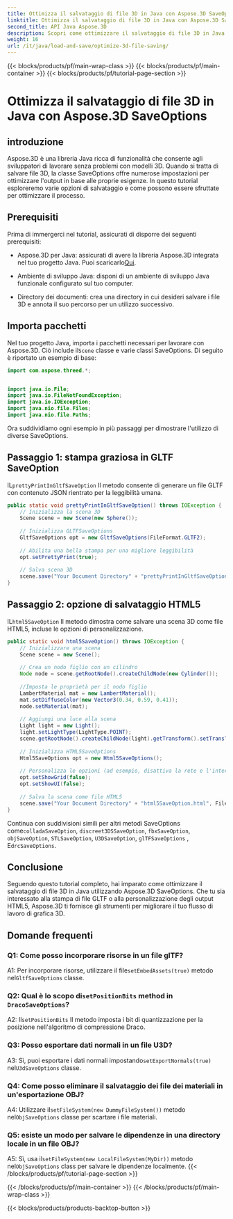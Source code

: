 ```yaml
---
title: Ottimizza il salvataggio di file 3D in Java con Aspose.3D SaveOptions
linktitle: Ottimizza il salvataggio di file 3D in Java con Aspose.3D SaveOptions
second_title: API Java Aspose.3D
description: Scopri come ottimizzare il salvataggio di file 3D in Java con Aspose.3D SaveOptions. Migliora le prestazioni e personalizza gli output senza sforzo.
weight: 16
url: /it/java/load-and-save/optimize-3d-file-saving/
---
```


{{< blocks/products/pf/main-wrap-class >}}
{{< blocks/products/pf/main-container >}}
{{< blocks/products/pf/tutorial-page-section >}}

# Ottimizza il salvataggio di file 3D in Java con Aspose.3D SaveOptions

## introduzione

Aspose.3D è una libreria Java ricca di funzionalità che consente agli sviluppatori di lavorare senza problemi con modelli 3D. Quando si tratta di salvare file 3D, la classe SaveOptions offre numerose impostazioni per ottimizzare l'output in base alle proprie esigenze. In questo tutorial esploreremo varie opzioni di salvataggio e come possono essere sfruttate per ottimizzare il processo.

## Prerequisiti

Prima di immergerci nel tutorial, assicurati di disporre dei seguenti prerequisiti:

-  Aspose.3D per Java: assicurati di avere la libreria Aspose.3D integrata nel tuo progetto Java. Puoi scaricarlo[Qui](https://releases.aspose.com/3d/java/).

- Ambiente di sviluppo Java: disponi di un ambiente di sviluppo Java funzionale configurato sul tuo computer.

- Directory dei documenti: crea una directory in cui desideri salvare i file 3D e annota il suo percorso per un utilizzo successivo.

## Importa pacchetti

 Nel tuo progetto Java, importa i pacchetti necessari per lavorare con Aspose.3D. Ciò include il`Scene` classe e varie classi SaveOptions. Di seguito è riportato un esempio di base:

```java
import com.aspose.threed.*;


import java.io.File;
import java.io.FileNotFoundException;
import java.io.IOException;
import java.nio.file.Files;
import java.nio.file.Paths;
```

Ora suddividiamo ogni esempio in più passaggi per dimostrare l'utilizzo di diverse SaveOptions.

## Passaggio 1: stampa graziosa in GLTF SaveOption

 IL`prettyPrintInGltfSaveOption` Il metodo consente di generare un file GLTF con contenuto JSON rientrato per la leggibilità umana.

```java
public static void prettyPrintInGltfSaveOption() throws IOException {
    // Inizializza la scena 3D
    Scene scene = new Scene(new Sphere());
    
    // Inizializza GLTFSaveOptions
    GltfSaveOptions opt = new GltfSaveOptions(FileFormat.GLTF2);
    
    // Abilita una bella stampa per una migliore leggibilità
    opt.setPrettyPrint(true);
    
    // Salva scena 3D
    scene.save("Your Document Directory" + "prettyPrintInGltfSaveOption.gltf", opt);
}
```

## Passaggio 2: opzione di salvataggio HTML5

 IL`html5SaveOption` Il metodo dimostra come salvare una scena 3D come file HTML5, incluse le opzioni di personalizzazione.

```java
public static void html5SaveOption() throws IOException {
    // Inizializzare una scena
    Scene scene = new Scene();
    
    // Crea un nodo figlio con un cilindro
    Node node = scene.getRootNode().createChildNode(new Cylinder());
    
    //Imposta le proprietà per il nodo figlio
    LambertMaterial mat = new LambertMaterial();
    mat.setDiffuseColor(new Vector3(0.34, 0.59, 0.41));
    node.setMaterial(mat);
    
    // Aggiungi una luce alla scena
    Light light = new Light();
    light.setLightType(LightType.POINT);
    scene.getRootNode().createChildNode(light).getTransform().setTranslation(10, 0, 10);
    
    // Inizializza HTML5SaveOptions
    Html5SaveOptions opt = new Html5SaveOptions();
    
    // Personalizza le opzioni (ad esempio, disattiva la rete e l'interfaccia utente)
    opt.setShowGrid(false);
    opt.setShowUI(false);
    
    // Salva la scena come file HTML5
    scene.save("Your Document Directory" + "html5SaveOption.html", FileFormat.HTML5);
}
```

 Continua con suddivisioni simili per altri metodi SaveOptions come`colladaSaveOption`, `discreet3DSSaveOption`, `fbxSaveOption`, `objSaveOption`, `STLSaveOption`, `U3DSaveOption`, `glTFSaveOptions` , E`drcSaveOptions`.

## Conclusione

Seguendo questo tutorial completo, hai imparato come ottimizzare il salvataggio di file 3D in Java utilizzando Aspose.3D SaveOptions. Che tu sia interessato alla stampa di file GLTF o alla personalizzazione degli output HTML5, Aspose.3D ti fornisce gli strumenti per migliorare il tuo flusso di lavoro di grafica 3D.

## Domande frequenti

### Q1: Come posso incorporare risorse in un file glTF?

 A1: Per incorporare risorse, utilizzare il file`setEmbedAssets(true)` metodo nel`GltfSaveOptions` classe.

###  Q2: Qual è lo scopo di`setPositionBits` method in `DracoSaveOptions`?

 A2: Il`setPositionBits` Il metodo imposta i bit di quantizzazione per la posizione nell'algoritmo di compressione Draco.

### Q3: Posso esportare dati normali in un file U3D?

 A3: Sì, puoi esportare i dati normali impostando`setExportNormals(true)` nel`U3dSaveOptions` classe.

### Q4: Come posso eliminare il salvataggio dei file dei materiali in un'esportazione OBJ?

A4: Utilizzare il`setFileSystem(new DummyFileSystem())` metodo nel`ObjSaveOptions` classe per scartare i file materiali.

### Q5: esiste un modo per salvare le dipendenze in una directory locale in un file OBJ?

 A5: Sì, usa il`setFileSystem(new LocalFileSystem(MyDir))` metodo nel`ObjSaveOptions` class per salvare le dipendenze localmente.
{{< /blocks/products/pf/tutorial-page-section >}}

{{< /blocks/products/pf/main-container >}}
{{< /blocks/products/pf/main-wrap-class >}}

{{< blocks/products/products-backtop-button >}}
